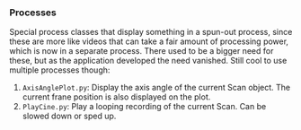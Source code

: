 ### Processes
Special process classes that display something in a spun-out process, since these are more like videos
that can take a fair amount of processing power, which is now in a separate process. There
used to be a bigger need for these, but as the application developed the need vanished. Still
cool to use multiple processes though:
1. `AxisAnglePlot.py`: Display the axis angle of the current Scan object. The current frane position
is also displayed on the plot.
2. `PlayCine.py`: Play a looping recording of the current Scan. Can be slowed down or sped up.